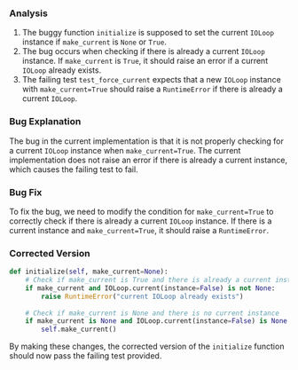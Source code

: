 ### Analysis
1. The buggy function `initialize` is supposed to set the current `IOLoop` instance if `make_current` is `None` or `True`.
2. The bug occurs when checking if there is already a current `IOLoop` instance. If `make_current` is `True`, it should raise an error if a current `IOLoop` already exists.
3. The failing test `test_force_current` expects that a new `IOLoop` instance with `make_current=True` should raise a `RuntimeError` if there is already a current `IOLoop`.

### Bug Explanation
The bug in the current implementation is that it is not properly checking for a current `IOLoop` instance when `make_current=True`. The current implementation does not raise an error if there is already a current instance, which causes the failing test to fail.

### Bug Fix
To fix the bug, we need to modify the condition for `make_current=True` to correctly check if there is already a current `IOLoop` instance. If there is a current instance and `make_current=True`, it should raise a `RuntimeError`.

### Corrected Version
```python
def initialize(self, make_current=None):
    # Check if make_current is True and there is already a current instance
    if make_current and IOLoop.current(instance=False) is not None:
        raise RuntimeError("current IOLoop already exists")
    
    # Check if make_current is None and there is no current instance
    if make_current is None and IOLoop.current(instance=False) is None:
        self.make_current()
``` 

By making these changes, the corrected version of the `initialize` function should now pass the failing test provided.